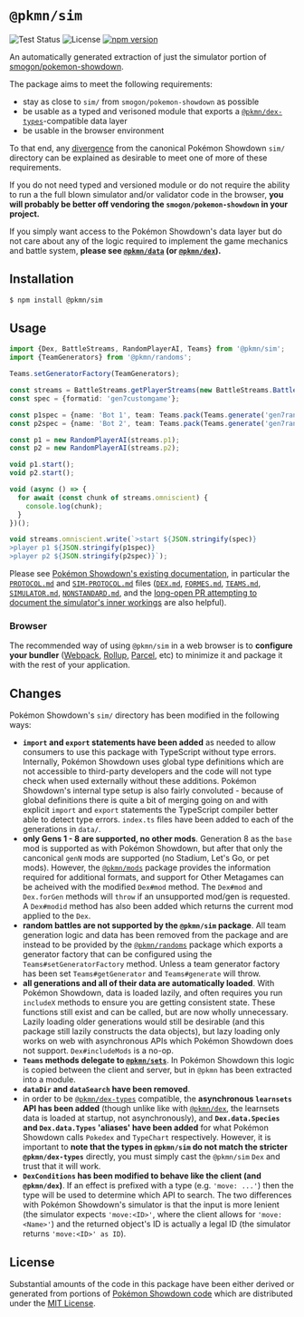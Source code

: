 # `@pkmn/sim`

![Test Status](https://github.com/pkmn/ps/workflows/Tests/badge.svg)
![License](https://img.shields.io/badge/License-MIT-blue.svg)
[![npm version](https://img.shields.io/npm/v/@pkmn/sim.svg)](https://www.npmjs.com/package/@pkmn/sim)

An automatically generated extraction of just the simulator portion of
[smogon/pokemon-showdown](https://github.com/smogon/pokemon-showdown).

The package aims to meet the following requirements:

- stay as close to `sim/` from `smogon/pokemon-showdown` as possible
- be usable as a typed and verisoned module that exports a
  [`@pkmn/dex-types`](../dex/types)-compatible data layer
- be usable in the browser environment

To that end, any [divergence](#changes) from the canonical Pokémon Showdown `sim/` directory can be
explained as desirable to meet one of more of these requirements.

If you do not need typed and versioned module or do not require the ability to run a the full blown
simulator and/or validator code in the browser, **you will probably be better off vendoring the
`smogon/pokemon-showdown` in your project.**

If you simply want access to the Pokémon Showdown's data layer but do not care about any of the
logic required to implement the game mechanics and battle system, **please see
[`@pkmn/data`](../data) (or [`@pkmn/dex`](../dex)).**

## Installation

```sh
$ npm install @pkmn/sim
```

## Usage

```ts
import {Dex, BattleStreams, RandomPlayerAI, Teams} from '@pkmn/sim';
import {TeamGenerators} from '@pkmn/randoms';

Teams.setGeneratorFactory(TeamGenerators);

const streams = BattleStreams.getPlayerStreams(new BattleStreams.BattleStream());
const spec = {formatid: 'gen7customgame'};

const p1spec = {name: 'Bot 1', team: Teams.pack(Teams.generate('gen7randombattle'))};
const p2spec = {name: 'Bot 2', team: Teams.pack(Teams.generate('gen7randombattle'))};

const p1 = new RandomPlayerAI(streams.p1);
const p2 = new RandomPlayerAI(streams.p2);

void p1.start();
void p2.start();

void (async () => {
  for await (const chunk of streams.omniscient) {
    console.log(chunk);
  }
})();

void streams.omniscient.write(`>start ${JSON.stringify(spec)}
>player p1 ${JSON.stringify(p1spec)}
>player p2 ${JSON.stringify(p2spec)}`);
```

Please see [Pokémon Showdown's existing
documentation](https://github.com/smogon/pokemon-showdown/blob/master/sim/README.md), in particular
the [`PROTOCOL.md`](https://github.com/smogon/pokemon-showdown/blob/master/PROTOCOL.md) and
[`SIM-PROTOCOL.md`]( https://github.com/smogon/pokemon-showdown/blob/master/sim/SIM-PROTOCOL.md)
files ([`DEX.md`](https://github.com/smogon/pokemon-showdown/blob/master/sim/DEX.md), [`FORMES.md`](https://github.com/smogon/pokemon-showdown/blob/master/data/FORMES.md),
[`TEAMS.md`](https://github.com/smogon/pokemon-showdown/blob/master/sim/TEAMS.md), [`SIMULATOR.md`](https://github.com/smogon/pokemon-showdown/blob/master/sim/SIMULATOR.md),
[`NONSTANDARD.md`](https://github.com/smogon/pokemon-showdown/blob/master/sim/NONSTANDARD.md), and
the [long-open PR attempting to document the simulator's inner
workings](https://github.com/smogon/pokemon-showdown/pull/5439) are also helpful).

### Browser

The recommended way of using `@pkmn/sim` in a web browser is to **configure your bundler**
([Webpack](https://webpack.js.org/), [Rollup](https://rollupjs.org/),
[Parcel](https://parceljs.org/), etc) to minimize it and package it with the rest of your
application.

## Changes

Pokémon Showdown's `sim/` directory has been modified in the following ways:

- **`import` and `export` statements have been added** as needed to allow consumers to use this
  package with TypeScript without type errors. Internally, Pokémon Showdown uses global type
  definitions which are not accessible to third-party developers and the code will not type check
  when used externally without these additions. Pokémon Showdown's internal type setup is also
  fairly convoluted - because of global definitions there is quite a bit of merging going on and
  with explicit `import` and `export` statements the TypeScript compiler better able to detect type
  errors. `index.ts` files have been added to each of the generations in `data/`.
- **only Gens 1 - 8 are supported, no other mods**. Generation 8 as the `base` mod is supported as
  with Pokémon Showdown, but after that only the canconical `genN` mods are supported (no Stadium,
  Let's Go, or pet mods). However, the [`@pkmn/mods`](../mods) package provides the information
  required for additional formats, and support for Other Metagames can be acheived with the modified
  `Dex#mod` method. The `Dex#mod` and `Dex.forGen` methods will `throw` if an unsupported mod/gen is
  requested.  A `Dex#modid` method has also been added which returns the current mod applied to the
  `Dex`.
- **random battles are not supported by the `@pkmn/sim` package**. All team generation logic and
  data has been removed from the package and are instead to be provided by the
  [`@pkmn/randoms`](../randoms) package which exports a generator factory that can be configured
  using the `Teams#setGeneratorFactory` method. Unless a team generator factory has been set
  `Teams#getGenerator` and `Teams#generate` will throw.
- **all generations and all of their data are automatically loaded**. With Pokémon Showdown, data is
  loaded lazily, and often requires you run `includeX` methods to ensure you are getting consistent
  state. These functions still exist and can be called, but are now wholly unnecessary. Lazily
  loading older generations would still be desirable (and this package still lazily constructs the
  data objects), but lazy loading only works on web with asynchronous APIs which Pokémon Showdown
  does not support. `Dex#includeMods` is a no-op.
- **`Teams` methods delegate to [`@pkmn/sets`](../sets)**. In Pokémon Showdown this logic is copied
  between the client and server, but in `@pkmn` has been extracted into a module.
- **`dataDir` and `dataSearch`  have been removed**.
- in order to be [`@pkmn/dex-types`](../dex/types) compatible, the **asynchronous `learnsets` API
  has been added** (though unlike like with [`@pkmn/dex`](../dex), the learnsets data is loaded at
  startup, not asynchronously), and **`Dex.data.Species` and `Dex.data.Types` 'aliases' have been
  added** for what Pokémon Showdown calls `Pokedex` and `TypeChart` respectively. However, it is
  important to **note that the types in `@pkmn/sim` do not match the stricter `@pkmn/dex-types`**
  directly, you must simply cast the `@pkmn/sim` `Dex` and trust that it will work.
- **`DexConditions` has been modified to behave like the client (and `@pkmn/dex`)**. If an effect
  is prefixed with a type (e.g. `'move: ...'`) then the type will be used to determine which API
  to search. The two differences with Pokémon Showdown's simulator is that the input is more lenient
  (the simulator expects `'move:<ID>'`, where the client allows for `'move: <Name>'`) and the
  returned object's ID is actually a legal ID (the simulator returns `'move:<ID>' as ID`).

## License

Substantial amounts of the code in this package have been either derived or generated from portions
of [Pokémon Showdown code](https://github.com/smogon/pokemon-showdown) which are distributed under
the [MIT License](LICENSE).

